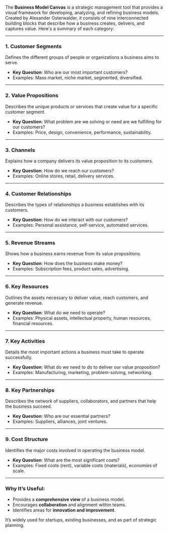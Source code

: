 The **Business Model Canvas** is a strategic management tool that provides a visual framework for developing, analyzing, and refining business models. Created by Alexander Osterwalder, it consists of nine interconnected building blocks that describe how a business creates, delivers, and captures value. Here's a summary of each category:

---

### 1. **Customer Segments**

Defines the different groups of people or organizations a business aims to serve.

- **Key Question**: Who are our most important customers?
- Examples: Mass market, niche market, segmented, diversified.

---

### 2. **Value Propositions**

Describes the unique products or services that create value for a specific customer segment.

- **Key Question**: What problem are we solving or need are we fulfilling for our customers?
- Examples: Price, design, convenience, performance, sustainability.

---

### 3. **Channels**

Explains how a company delivers its value proposition to its customers.

- **Key Question**: How do we reach our customers?
- Examples: Online stores, retail, delivery services.

---

### 4. **Customer Relationships**

Describes the types of relationships a business establishes with its customers.

- **Key Question**: How do we interact with our customers?
- Examples: Personal assistance, self-service, automated services.

---

### 5. **Revenue Streams**

Shows how a business earns revenue from its value propositions.

- **Key Question**: How does the business make money?
- Examples: Subscription fees, product sales, advertising.

---

### 6. **Key Resources**

Outlines the assets necessary to deliver value, reach customers, and generate revenue.

- **Key Question**: What do we need to operate?
- Examples: Physical assets, intellectual property, human resources, financial resources.

---

### 7. **Key Activities**

Details the most important actions a business must take to operate successfully.

- **Key Question**: What do we need to do to deliver our value proposition?
- Examples: Manufacturing, marketing, problem-solving, networking.

---

### 8. **Key Partnerships**

Describes the network of suppliers, collaborators, and partners that help the business succeed.

- **Key Question**: Who are our essential partners?
- Examples: Suppliers, alliances, joint ventures.

---

### 9. **Cost Structure**

Identifies the major costs involved in operating the business model.

- **Key Question**: What are the most significant costs?
- Examples: Fixed costs (rent), variable costs (materials), economies of scale.

---

### Why It’s Useful:

- Provides a **comprehensive view** of a business model.
- Encourages **collaboration** and alignment within teams.
- Identifies areas for **innovation and improvement**.

It’s widely used for startups, existing businesses, and as part of strategic planning.
